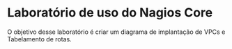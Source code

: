 #  Laboratório de uso do Nagios Core

O objetivo desse laboratório é criar um diagrama de implantação de VPCs e Tabelamento de rotas.
